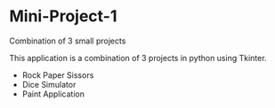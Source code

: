 # Mini-Project-1
Combination of 3 small projects

This application is a combination of 3 projects in python using Tkinter. 
* Rock Paper Sissors
* Dice Simulator
* Paint Application
